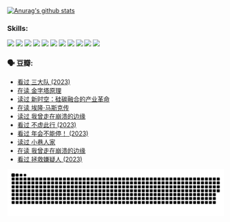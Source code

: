 
[![Anurag's github stats](https://github-readme-stats.vercel.app/api?username=w940853815)](https://github.com/anuraghazra/github-readme-stats)

### Skills:

<code><img height="32" src="https://cdn.jsdelivr.net/npm/simple-icons@v5/icons/python.svg"></code>
<code><img height="32" src="https://cdn.jsdelivr.net/npm/simple-icons@v5/icons/javascript.svg"></code>
<code><img height="32" src="https://cdn.jsdelivr.net/npm/simple-icons@v5/icons/django.svg"></code>
<code><img height="32" src="https://cdn.jsdelivr.net/npm/simple-icons@v5/icons/flask.svg"></code>
<code><img height="32" src="https://cdn.jsdelivr.net/npm/simple-icons@v5/icons/vuetify.svg"></code>
<code><img height="32" src="https://cdn.jsdelivr.net/npm/simple-icons@v5/icons/git.svg"></code>
<code><img height="32" src="https://cdn.jsdelivr.net/npm/simple-icons@v5/icons/docker.svg"></code>
<code><img height="32" src="https://cdn.jsdelivr.net/npm/simple-icons@v5/icons/postgresql.svg"></code>
<code><img height="32" src="https://cdn.jsdelivr.net/npm/simple-icons@v5/icons/elasticsearch.svg"></code>
<code><img height="32" src="https://cdn.jsdelivr.net/npm/simple-icons@v5/icons/macos.svg"></code>
<code><img height="32" src="https://cdn.jsdelivr.net/npm/simple-icons@v5/icons/linux.svg"></code>

### 🗣 豆瓣:

<!-- DOUBAN-ACTIVITIES:START -->
- [看过 三大队‎ (2023)](https://www.douban.com/people/136069238/status/4510323325/?_i=07228723)
- [在读 金字塔原理](https://www.douban.com/people/136069238/status/4507497587/?_i=07228723)
- [读过 新时空：硅碳融合的产业革命](https://www.douban.com/people/136069238/status/4506659177/?_i=07228723)
- [在读 埃隆·马斯克传](https://www.douban.com/people/136069238/status/4500417190/?_i=07228723)
- [读过 我曾走在崩溃的边缘](https://www.douban.com/people/136069238/status/4500416754/?_i=07228723)
- [看过 不虚此行‎ (2023)](https://www.douban.com/people/136069238/status/4499973052/?_i=07228723)
- [看过 年会不能停！‎ (2023)](https://www.douban.com/people/136069238/status/4498582002/?_i=07228723)
- [读过 小巷人家](https://www.douban.com/people/136069238/status/4489290935/?_i=07228723)
- [在读 我曾走在崩溃的边缘](https://www.douban.com/people/136069238/status/4489290559/?_i=07228723)
- [看过 拯救嫌疑人‎ (2023)](https://www.douban.com/people/136069238/status/4477421513/?_i=07228723)
<!-- DOUBAN-ACTIVITIES:END -->


![Snake animation](https://raw.githubusercontent.com/w940853815/w940853815/output/github-contribution-grid-snake.svg)

<!--
**w940853815/w940853815** is a ✨ _special_ ✨ repository because its `README.md` (this file) appears on your GitHub profile.

Here are some ideas to get you started:

- 🔭 I’m currently working on ...
- 🌱 I’m currently learning ...
- 👯 I’m looking to collaborate on ...
- 🤔 I’m looking for help with ...
- 💬 Ask me about ...
- 📫 How to reach me: ...
- 😄 Pronouns: ...
- ⚡ Fun fact: ...
-->
